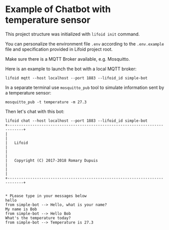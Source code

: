 # Example of Chatbot with temperature sensor

This project structure was initialized with `lifoid init` command.

You can personalize the environment file `.env` according to the
`.env.example` file and specification provided in Lifoid project root.

Make sure there is a MQTT Broker available, e.g. Mosquitto.

Here is an example to launch the bot with a local MQTT broker:

```
lifoid mqtt --host localhost --port 1883 --lifoid_id simple-bot
```

In a separate terminal use `mosquitto_pub` tool to simulate information sent
by a temperature sensor:

```
mosquitto_pub -t temperature -m 27.3
```

Then let's chat with this bot:

```
lifoid chat --host localhost --port 1883 --lifoid_id simple-bot
+-----------------------------------------------------------------------------+
|                                                                             |
|   Lifoid                                                                    |
|                                                                             |
|   Copyright (C) 2017-2018 Romary Dupuis                                     |
|                                                                             |
+-----------------------------------------------------------------------------+


* PLease type in your messages below
hello
from simple-bot --> Hello, what is your name?
My name is Bob
from simple-bot --> Hello Bob
What's the temperature today?
from simple-bot --> Temperature is 27.3
```

